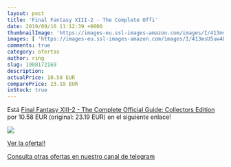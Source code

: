 ```yaml
---
layout: post
title: 'Final Fantasy XIII-2 - The Complete Offi'
date: 2019/09/16 11:12:39 +0000
thumbnailImage: 'https://images-eu.ssl-images-amazon.com/images/I/413msU5uw4L._SL200_.jpg'
images: [ 'https://images-eu.ssl-images-amazon.com/images/I/413msU5uw4L._SL200_.jpg' ]
comments: true
category: ofertas
author: ring
slug: 1908172169
description:
actualPrice: 10.58 EUR
comparePrice: 23.19 EUR
inStock: true
---
```


Está [Final Fantasy XIII-2 - The Complete Official Guide: Collectors Edition](https://www.amazon.com/dp/1908172169/?tag=redken08-20) por 10.58 EUR (original: 23.19 EUR) en el siguiente enlace!

[![](https://images-eu.ssl-images-amazon.com/images/I/413msU5uw4L._SL200_.jpg)](https://www.amazon.com/dp/1908172169/?tag=redken08-20)

[Ver la oferta!!](https://www.amazon.com/dp/1908172169/?tag=redken08-20)

[Consulta otras ofertas en nuestro canal de telegram](https://t.me/s/ofertas25)
